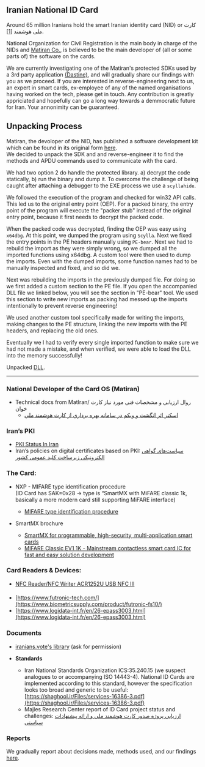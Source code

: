 ## **Iranian National ID Card**

Around 65 million Iranians hold the smart Iranian identity card (NID) or کارت ملی هوشمند [[1]](https://www.isna.ir/news/1403092215977/%D8%B9%D9%84%D8%AA-%D8%AA%D8%A3%D8%AE%DB%8C%D8%B1-%D8%AF%D8%B1-%D8%B5%D8%AF%D9%88%D8%B1-%DA%A9%D8%A7%D8%B1%D8%AA-%D9%87%D8%A7%DB%8C-%D9%85%D9%84%DB%8C-%DA%86%DB%8C%D8%B3%D8%AA).

National Organization for Civil Registration is the main body in charge of the NIDs and [Matiran Co.](https://www.linkedin.com/company/matiran/about/), is believed to be the main developer of (all or some parts of) the software on the cards.

We are currently investigating one of the Matiran's protected SDKs used by a 3rd party application [(Dastine)](pki.co.ir), and will gradually share our findings with you as we proceed. If you are interested in reverse-engineering next to us, an expert in smart cards, ex-employee of any of the named organisations having worked on the tech, please get in touch. Any contribution is greatly appriciated and hopefully can go a long way towards a demmocratic future for Iran. Your annonimity can be guaranteed.

## Unpacking Process
Matiran, the devoloper of the NID, has published a software development kit which can be found in its original form [here](./matiran-sdk/MDAS-Client_x64.dll).  
We decided to unpack the SDK and and reverse-engineer it to find the methods and APDU commands used to communicate with the card.

We had two option 2 do handle the protected library. a) decrypt the code statically, b) run the binary and dump it. To overcome the challenge of being caught after attaching a debugger to the EXE process we use a `scyllahide`.

We followed the execution of the program and checked for win32 API calls. This led us to the original entry point (OEP). For a packed binary, the entry point of the program will execute the "packer stub" instead of the original entry point, because it first needs to decrypt the packed code.

When the packed code was decrypted, finding the OEP was easy using `x64dbg`. At this point, we dumped the program using `Scylla`. Next we fixed the entry points in the PE headers manually using `PE-bear`.
Next we had to rebuild the import as they were simply wrong, so we dumped all the imported functions using x64dbg.
A custom tool were then used to dump the imports. Even with the dumped imports, some function names had to be manually inspected and fixed, and so did we.

Next was rebuilding the imports in the previously dumped file. For doing so we first added a custom section to the PE file. If you open the accompanied DLL file we linked below, you will see the section in "PE-bear" tool. We used this section to write new imports as packing had messed up the imports intentionally to prevent reverse engineering!

We used another custom tool specifically made for writing the imports, making changes to the PE structure, linking the new imports with the PE headers, and replacing the old ones.

Eventually we I had to verify every single imported function to make sure we had not made a mistake, and when verified, we were able to load the DLL into the memory successfully!

Unpacked [DLL](./assets/matiran-sdk/dump_oep-modified_sec_fixedIAT.dll).

---
### **National Developer of the Card OS (Matiran)**

* Technical docs from MatIran/ روال ارزيابي و مشخصات فني مورد نياز كارت خوان  
  * [اسكنر اثر انگشت و وبكم در سامانه بهره برداري از كارت هوشمند ملي](https://matiran.ir/wp-content/uploads/2024/02/021205-IRANID_Devices_Evaluation_100_15.1.pdf)	



### **Iran’s PKI**
* [PKI Status In Iran](https://www.asiapki.org/download/presentation/Iran-Updates-Sep2022.pdf)  
* Iran’s policies on digital certificates based on PKI: [سياست‌های گواهی الكترونيكی زيرساخت‌ كليد‌ عمومی كشور](https://drive.google.com/file/d/1V3SLn3pa-fy2uBMsOLw4NEWzHKZSb0uQ/view?usp=drive_link)

### **The Card:**

* NXP \- MIFARE type identification procedure  
  (ID Card has SAK=0x28 → type is “SmartMX with MiFARE classic 1k, basically a more modern card still supporting MiFARE interface)  
  * [MIFARE type identification procedure](https://www.nxp.com/docs/en/application-note/AN10833.pdf)   

* SmartMX brochure  
  * [SmartMX for programmable, high-security, multi-application smart cards](https://www.nxp.com/docs/en/brochure/75017515.pdf)  
  * [MIFARE Classic EV1 1K \- Mainstream contactless smart card IC for fast and easy solution development](https://www.nxp.com/docs/en/data-sheet/MF1S50YYX_V1.pdf)	

### **Card Readers & Devices:** 

* [NFC Reader/NFC Writer ACR1252U USB NFC III](https://www.amazon.de/ACR1252U-Kartenleseger%C3%A4t-Forum-Zertifiziert-kompatibel-RFID-Card/dp/B01KIKBYAG)  

####
* [https://www.futronic-tech.com/](https://www.biometricsupply.com/product/futronic-fs10/)  
* [https://www.logidata-int.fr/en/26-epass3003.html](https://www.logidata-int.fr/en/26-epass3003.html)   

  
### **Documents**

* [iranians.vote's library](https://drive.google.com/drive/folders/1vamnbryw-yCLyn6ZYDjRnkkgBhg9DF_I?usp=drive_link) (ask for permission)  
    
* **Standards**  
  * Iran National Standards Organization ICS:35.240.15 (we suspect analogues to or accompanying ISO 14443-4). National ID Cards are implemented according to this standard, however the specification looks too broad and generic to be useful: [https://shaghool.ir/Files/services-16386-3.pdf](https://shaghool.ir/Files/services-16386-3.pdf)  
  * Majles Research Center report of ID Card project status and challenges:  [ارزیابی پروژه صدور كارت هوشمند ملی و ارائه پيشنهادات سياستی](https://www.sid.ir/fileserver/pf/majles/17269.pdf)  


### **Reports**
We gradually report about decisions made, methods used, and our findings [here](./reports/).